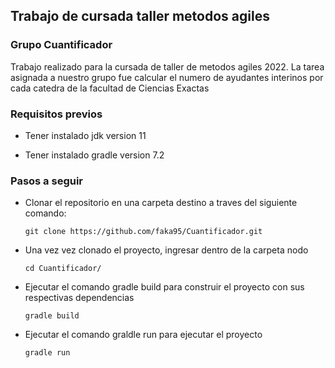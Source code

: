 
## Trabajo de cursada taller metodos agiles

### Grupo Cuantificador

Trabajo realizado para la cursada de taller de metodos agiles 2022. La tarea asignada a nuestro grupo fue calcular el numero de ayudantes interinos por cada catedra de la facultad de Ciencias Exactas

### Requisitos previos

- Tener instalado jdk version 11

- Tener instalado gradle version 7.2


### Pasos a seguir
- Clonar el repositorio en una carpeta destino a traves del siguiente comando: 

    ``` git 
    git clone https://github.com/faka95/Cuantificador.git
    ```
- Una vez vez clonado el proyecto, ingresar dentro de la carpeta nodo
    ```
    cd Cuantificador/
    ```
- Ejecutar el comando gradle build para construir el proyecto con sus respectivas dependencias
    ```
    gradle build
    ```

- Ejecutar el comando graldle run para ejecutar el proyecto
    ```
    gradle run
    ```


